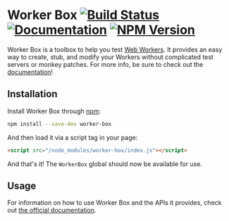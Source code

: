# Worker Box [![Build Status](https://travis-ci.org/trentmwillis/worker-box.svg?branch=master)](https://travis-ci.org/trentmwillis/worker-box) [![Documentation](https://media.readthedocs.org/static/projects/badges/passing.svg)](https://pretty-okay.com/worker-box) [![NPM Version](https://badge.fury.io/js/worker-box.svg)](https://www.npmjs.com/package/worker-box)

Worker Box is a toolbox to help you test [Web Workers](https://developer.mozilla.org/en-US/docs/Web/API/Web_Workers_API). It provides an easy way to create, stub, and modify your Workers without complicated test servers or monkey patches. For more info, be sure to check out the [documentation](https://pretty-okay.com/worker-box/)!

## Installation

Install Worker Box through [npm](https://www.npmjs.com/):

```bash
npm install --save-dev worker-box
```

And then load it via a script tag in your page:

```html
<script src="/node_modules/worker-box/index.js"></script>
```

And that's it! The `WorkerBox` global should now be available for use.

## Usage

For information on how to use Worker Box and the APIs it provides, check out [the official documentation]([documentation](https://pretty-okay.com/worker-box/)).
